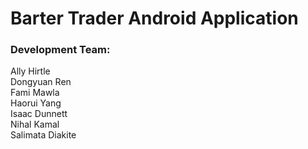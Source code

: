 # Barter Trader Android Application

### Development Team: 

Ally Hirtle  
Dongyuan Ren  
Fami Mawla  
Haorui Yang  
Isaac Dunnett  
Nihal Kamal  
Salimata Diakite  